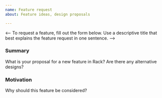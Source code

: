 ```yaml
---
name: Feature request
about: Feature ideas, design proposals

---
```


<--
To request a feature, fill out the form below.
Use a descriptive title that best explains the feature request in one sentence.
-->

### Summary

What is your proposal for a new feature in Rack? Are there any alternative designs?

### Motivation

Why should this feature be considered?

